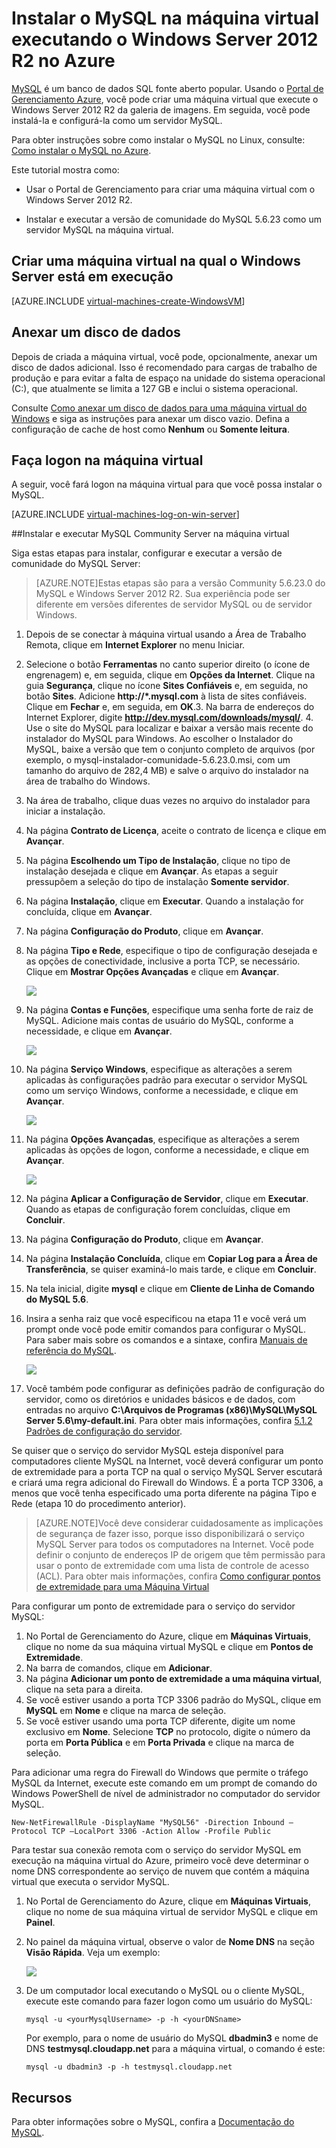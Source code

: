 <properties 
	pageTitle="Criar uma máquina virtual que executa MySQL no Azure" 
	description="Crie uma máquina virtual do Azure que execute Windows Server 2012 R2 e, em seguida, instale e configure um banco de dados MySQL na máquina virtual." 
	services="virtual-machines" 
	documentationCenter="" 
	authors="KBDAzure" 
	manager="timlt" 
	editor="tysonn"/>

<tags 
	ms.service="virtual-machines" 
	ms.workload="infrastructure-services" 
	ms.tgt_pltfrm="vm-windows" 
	ms.devlang="na" 
	ms.topic="article" 
	ms.date="07/10/2015" 
	ms.author="kathydav"/>


# Instalar o MySQL na máquina virtual executando o Windows Server 2012 R2 no Azure


[MySQL](http://www.mysql.com) é um banco de dados SQL fonte aberto popular. Usando o [Portal de Gerenciamento Azure](http://manage.windowsazure.com), você pode criar uma máquina virtual que execute o Windows Server 2012 R2 da galeria de imagens. Em seguida, você pode instalá-la e configurá-la como um servidor MySQL.

Para obter instruções sobre como instalar o MySQL no Linux, consulte: [Como instalar o MySQL no Azure](virtual-machines-linux-install-mysql.md).

Este tutorial mostra como:

- Usar o Portal de Gerenciamento para criar uma máquina virtual com o Windows Server 2012 R2.

- Instalar e executar a versão de comunidade do MySQL 5.6.23 como um servidor MySQL na máquina virtual.


## Criar uma máquina virtual na qual o Windows Server está em execução

[AZURE.INCLUDE [virtual-machines-create-WindowsVM](../../includes/virtual-machines-create-WindowsVM.md)]

## Anexar um disco de dados

Depois de criada a máquina virtual, você pode, opcionalmente, anexar um disco de dados adicional. Isso é recomendado para cargas de trabalho de produção e para evitar a falta de espaço na unidade do sistema operacional (C:), que atualmente se limita a 127 GB e inclui o sistema operacional.

Consulte [Como anexar um disco de dados para uma máquina virtual do Windows](storage-windows-attach-disk.md) e siga as instruções para anexar um disco vazio. Defina a configuração de cache de host como **Nenhum** ou **Somente leitura**.

## Faça logon na máquina virtual

A seguir, você fará logon na máquina virtual para que você possa instalar o MySQL.

[AZURE.INCLUDE [virtual-machines-log-on-win-server](../../includes/virtual-machines-log-on-win-server.md)]
 
##Instalar e executar MySQL Community Server na máquina virtual

Siga estas etapas para instalar, configurar e executar a versão de comunidade do MySQL Server:

> [AZURE.NOTE]Estas etapas são para a versão Community 5.6.23.0 do MySQL e Windows Server 2012 R2. Sua experiência pode ser diferente em versões diferentes de servidor MySQL ou de servidor Windows.

1.	Depois de se conectar à máquina virtual usando a Área de Trabalho Remota, clique em **Internet Explorer** no menu Iniciar.
2.	Selecione o botão **Ferramentas** no canto superior direito (o ícone de engrenagem) e, em seguida, clique em **Opções da Internet**. Clique na guia **Segurança**, clique no ícone **Sites Confiáveis** e, em seguida, no botão **Sites**. Adicione **http://*.mysql.com** à lista de sites confiáveis. Clique em **Fechar** e, em seguida, em **OK**.3.	Na barra de endereços do Internet Explorer, digite **http://dev.mysql.com/downloads/mysql/**. 4.	Use o site do MySQL para localizar e baixar a versão mais recente do instalador do MySQL para Windows. Ao escolher o Instalador do MySQL, baixe a versão que tem o conjunto completo de arquivos (por exemplo, o mysql-instalador-comunidade-5.6.23.0.msi, com um tamanho do arquivo de 282,4 MB) e salve o arquivo do instalador na área de trabalho do Windows.
5.	Na área de trabalho, clique duas vezes no arquivo do instalador para iniciar a instalação.
6.	Na página **Contrato de Licença**, aceite o contrato de licença e clique em **Avançar**.
7.	Na página **Escolhendo um Tipo de Instalação**, clique no tipo de instalação desejada e clique em **Avançar**. As etapas a seguir pressupõem a seleção do tipo de instalação **Somente servidor**.
8.	Na página **Instalação**, clique em **Executar**. Quando a instalação for concluída, clique em **Avançar**.
9.	Na página **Configuração do Produto**, clique em **Avançar**.
10.	Na página **Tipo e Rede**, especifique o tipo de configuração desejada e as opções de conectividade, inclusive a porta TCP, se necessário. Clique em **Mostrar Opções Avançadas** e clique em **Avançar**.

	![](./media/virtual-machines-mysql-windows-server-2008r2/MySQL_TypeNetworking.png)
 
11.	Na página **Contas e Funções**, especifique uma senha forte de raiz de MySQL. Adicione mais contas de usuário do MySQL, conforme a necessidade, e clique em **Avançar**.

	![](./media/virtual-machines-mysql-windows-server-2008r2/MySQL_AccountsRoles_Filled.png)
 
12.	Na página **Serviço Windows**, especifique as alterações a serem aplicadas às configurações padrão para executar o servidor MySQL como um serviço Windows, conforme a necessidade, e clique em **Avançar**.

	![](./media/virtual-machines-mysql-windows-server-2008r2/MySQL_WindowsService.png)
 
13.	Na página **Opções Avançadas**, especifique as alterações a serem aplicadas às opções de logon, conforme a necessidade, e clique em **Avançar**.

	![](./media/virtual-machines-mysql-windows-server-2008r2/MySQL_AdvOptions.png)
 
14.	Na página **Aplicar a Configuração de Servidor**, clique em **Executar**. Quando as etapas de configuração forem concluídas, clique em **Concluir**.
15.	Na página **Configuração do Produto**, clique em **Avançar**.
16.	Na página **Instalação Concluída**, clique em **Copiar Log para a Área de Transferência**, se quiser examiná-lo mais tarde, e clique em **Concluir**.
17.	Na tela inicial, digite **mysql** e clique em **Cliente de Linha de Comando do MySQL 5.6**.
18.	Insira a senha raiz que você especificou na etapa 11 e você verá um prompt onde você pode emitir comandos para configurar o MySQL. Para saber mais sobre os comandos e a sintaxe, confira [Manuais de referência do MySQL](http://dev.mysql.com/doc/refman/5.6/en/server-configuration-defaults.html).

	![](./media/virtual-machines-mysql-windows-server-2008r2/MySQL_CommandPrompt.png)
 
19.	Você também pode configurar as definições padrão de configuração do servidor, como os diretórios e unidades básicos e de dados, com entradas no arquivo **C:\\Arquivos de Programas (x86)\\MySQL\\MySQL Server 5.6\\my-default.ini**. Para obter mais informações, confira [5.1.2 Padrões de configuração do servidor](http://dev.mysql.com/doc/refman/5.6/en/server-configuration-defaults.html).


Se quiser que o serviço do servidor MySQL esteja disponível para computadores cliente MySQL na Internet, você deverá configurar um ponto de extremidade para a porta TCP na qual o serviço MySQL Server escutará e criará uma regra adicional do Firewall do Windows. É a porta TCP 3306, a menos que você tenha especificado uma porta diferente na página Tipo e Rede (etapa 10 do procedimento anterior).


> [AZURE.NOTE]Você deve considerar cuidadosamente as implicações de segurança de fazer isso, porque isso disponibilizará o serviço MySQL Server para todos os computadores na Internet. Você pode definir o conjunto de endereços IP de origem que têm permissão para usar o ponto de extremidade com uma lista de controle de acesso (ACL). Para obter mais informações, confira [Como configurar pontos de extremidade para uma Máquina Virtual](virtual-machines-set-up-endpoints.md)


Para configurar um ponto de extremidade para o serviço do servidor MySQL:

1.	No Portal de Gerenciamento do Azure, clique em **Máquinas Virtuais**, clique no nome da sua máquina virtual MySQL e clique em **Pontos de Extremidade**.
2.	Na barra de comandos, clique em **Adicionar**.
3.	Na página **Adicionar um ponto de extremidade a uma máquina virtual**, clique na seta para a direita.
4.	Se você estiver usando a porta TCP 3306 padrão do MySQL, clique em **MySQL** em **Nome** e clique na marca de seleção.
5.	Se você estiver usando uma porta TCP diferente, digite um nome exclusivo em **Nome**. Selecione **TCP** no protocolo, digite o número da porta em **Porta Pública** e em **Porta Privada** e clique na marca de seleção.

Para adicionar uma regra do Firewall do Windows que permite o tráfego MySQL da Internet, execute este comando em um prompt de comando do Windows PowerShell de nível de administrador no computador do servidor MySQL.

	New-NetFirewallRule -DisplayName "MySQL56" -Direction Inbound –Protocol TCP –LocalPort 3306 -Action Allow -Profile Public

Para testar sua conexão remota com o serviço do servidor MySQL em execução na máquina virtual do Azure, primeiro você deve determinar o nome DNS correspondente ao serviço de nuvem que contém a máquina virtual que executa o servidor MySQL.

1.	No Portal de Gerenciamento do Azure, clique em **Máquinas Virtuais**, clique no nome de sua máquina virtual de servidor MySQL e clique em **Painel**.
2.	No painel da máquina virtual, observe o valor de **Nome DNS** na seção **Visão Rápida**. Veja um exemplo: 

	![](./media/virtual-machines-mysql-windows-server-2008r2/MySQL_DNSName.png)
 
3.	De um computador local executando o MySQL ou o cliente MySQL, execute este comando para fazer logon como um usuário do MySQL:

		mysql -u <yourMysqlUsername> -p -h <yourDNSname>
	
	Por exemplo, para o nome de usuário do MySQL **dbadmin3** e nome de DNS **testmysql.cloudapp.net** para a máquina virtual, o comando é este:

		mysql -u dbadmin3 -p -h testmysql.cloudapp.net


## Recursos

Para obter informações sobre o MySQL, confira a [Documentação do MySQL](http://dev.mysql.com/doc/).


 

<!---HONumber=July15_HO4-->